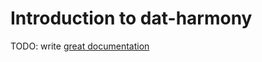 # Introduction to dat-harmony

TODO: write [great documentation](http://jacobian.org/writing/what-to-write/)
